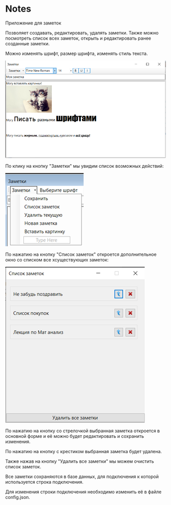 # Notes
Приложение для заметок

Позволяет создавать, редактировать, удалять заметки. Также можно посмотреть список всех заметок, открыть и редактировать ранее созданные заметки. 

Можно изменять шрифт, размер шрифта, изменять стиль текста.

![Image alt](https://github.com/RuslanKozlyak/Notes/raw/main/Images/MainMenu.png)

По клику на кнопку "Заметки" мы увидим список возможных действий:

![Image alt](https://github.com/RuslanKozlyak/Notes/raw/main/Images/Functions.png)

По нажатию на кнопку "Список заметок" откроется дополнительное окно со списком все хсуществующих заметок:

![Image alt](https://github.com/RuslanKozlyak/Notes/raw/main/Images/NotesList.png)

По нажатию на кнопку со стрелочкой выбранная заметка откроется в основной форме и её можно будет редактировать и сохранить изменения.

По нажатию на кнопку с крестиком выбранная заметка будет удалена.

Также нажав на кнопку "Удалить все заметки" мы можем очистить список заметок.


Все заметки сохраняются в базе данных, для подключения к которой используется строка подключения.

Для изменения строки подключения необходимо изменить её в файле config.json.
